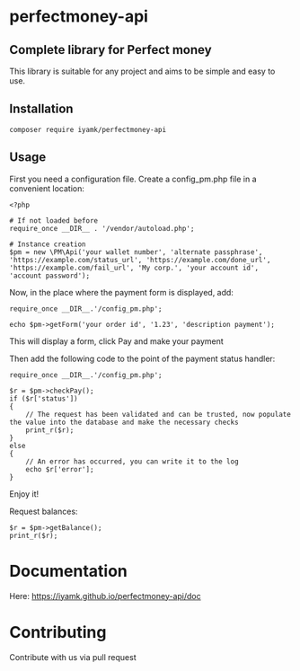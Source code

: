 # perfectmoney-api

## Complete library for Perfect money

This library is suitable for any project and aims to be simple and easy to use.

## Installation

```
composer require iyamk/perfectmoney-api
```

## Usage

First you need a configuration file. Create a config_pm.php file in a convenient location:
```
<?php

# If not loaded before
require_once __DIR__ . '/vendor/autoload.php';

# Instance creation
$pm = new \PM\Api('your wallet number', 'alternate passphrase', 'https://example.com/status_url', 'https://example.com/done_url', 'https://example.com/fail_url', 'My corp.', 'your account id', 'account password');

```

Now, in the place where the payment form is displayed, add:
```
require_once __DIR__.'/config_pm.php';

echo $pm->getForm('your order id', '1.23', 'description payment');
```

This will display a form, click Pay and make your payment

Then add the following code to the point of the payment status handler:
```
require_once __DIR__.'/config_pm.php';

$r = $pm->checkPay();
if ($r['status'])
{
	// The request has been validated and can be trusted, now populate the value into the database and make the necessary checks
	print_r($r);
}
else
{
	// An error has occurred, you can write it to the log
	echo $r['error'];
}
```

Enjoy it!

Request balances:

```
$r = $pm->getBalance();
print_r($r);
```

# Documentation

Here: https://iyamk.github.io/perfectmoney-api/doc

# Contributing

Contribute with us via pull request
